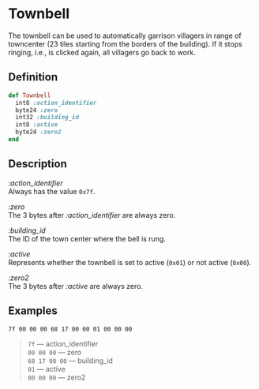 # Townbell

The townbell can be used to automatically garrison villagers in range of towncenter (23 tiles starting from the borders of the building).
If it stops ringing, i.e., is clicked again, all villagers go back to work.

## Definition

```ruby
def Townbell
  int8 :action_identifier
  byte24 :zero
  int32 :building_id
  int8 :active
  byte24 :zero2
end
```

## Description

*:action_identifier*  
Always has the value `0x7f`.

*:zero*  
The 3 bytes after *:action_identifier* are always zero.

*:building_id*  
The ID of the town center where the bell is rung.

*:active*  
Represents whether the townbell is set to active (`0x01`) or not active (`0x00`).

*:zero2*  
The 3 bytes after *:active* are always zero.

## Examples

`7f 00 00 00 68 17 00 00 01 00 00 00`

>`7f` &mdash; action_identifier  
>`00 00 00` &mdash; zero  
>`68 17 00 00` &mdash; building_id  
>`01` &mdash; active  
>`00 00 00` &mdash; zero2
